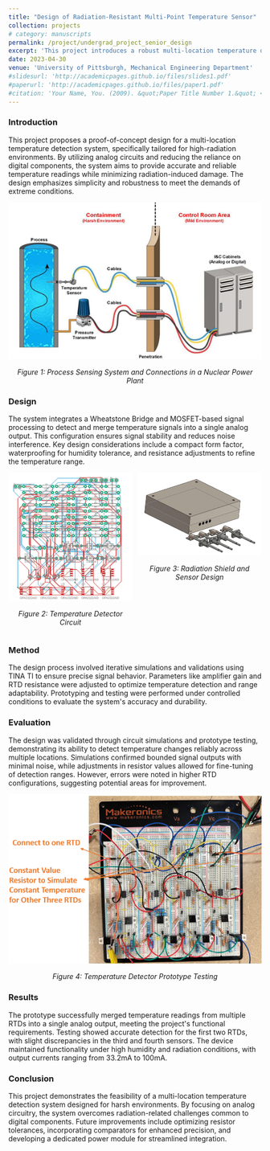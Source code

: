 ```yaml
---
title: "Design of Radiation-Resistant Multi-Point Temperature Sensor"
collection: projects
# category: manuscripts
permalink: /project/undergrad_project_senior_design
excerpt: 'This project introduces a robust multi-location temperature detection system designed for high-radiation environments. By leveraging analog circuits and minimizing digital components, the system ensures precise and reliable temperature monitoring while maintaining durability under extreme conditions.'
date: 2023-04-30
venue: 'University of Pittsburgh, Mechanical Engineering Department'
#slidesurl: 'http://academicpages.github.io/files/slides1.pdf'
#paperurl: 'http://academicpages.github.io/files/paper1.pdf'
#citation: 'Your Name, You. (2009). &quot;Paper Title Number 1.&quot; <i>Journal 1</i>. 1(1).'
---
```


### Introduction
This project proposes a proof-of-concept design for a multi-location temperature detection system, specifically tailored for high-radiation environments. By utilizing analog circuits and reducing the reliance on digital components, the system aims to provide accurate and reliable temperature readings while minimizing radiation-induced damage. The design emphasizes simplicity and robustness to meet the demands of extreme conditions.
<div style="text-align: center;">
    <img src="images/Wire_Connection_In_Nuclear_Power_Plant.png" alt="Process Sensing System and Connections in a Nuclear Power Plant" width="600">
    <p><em>Figure 1: Process Sensing System and Connections in a Nuclear Power Plant</em></p>
</div>



### Design
The system integrates a Wheatstone Bridge and MOSFET-based signal processing to detect and merge temperature signals into a single analog output. This configuration ensures signal stability and reduces noise interference. Key design considerations include a compact form factor, waterproofing for humidity tolerance, and resistance adjustments to refine the temperature range.
<div style="display: flex; justify-content: space-between; align-items: flex-start; gap: 10px;">
    <div style="text-align: center;">
        <img src="images/Circuit_design.png" alt="Temperature Detector Circuit" width="300">
        <p><em>Figure 2: Temperature Detector Circuit</em></p>
    </div>
    <div style="text-align: center;">
        <img src="images/Radiation_Shield_and_Sensor.png" alt="Radiation Shield and Sensor Design" width="300">
        <p><em>Figure 3: Radiation Shield and Sensor Design</em></p>
    </div>
</div>


### Method
The design process involved iterative simulations and validations using TINA TI to ensure precise signal behavior. Parameters like amplifier gain and RTD resistance were adjusted to optimize temperature detection and range adaptability. Prototyping and testing were performed under controlled conditions to evaluate the system's accuracy and durability.

### Evaluation
The design was validated through circuit simulations and prototype testing, demonstrating its ability to detect temperature changes reliably across multiple locations. Simulations confirmed bounded signal outputs with minimal noise, while adjustments in resistor values allowed for fine-tuning of detection ranges. However, errors were noted in higher RTD configurations, suggesting potential areas for improvement.
<div style="text-align: center;">
    <img src="images/Prototype_Testing.png" alt="Prototype Testing" width="600">
    <p><em>Figure 4: Temperature Detector Prototype Testing</em></p>
</div>


### Results
The prototype successfully merged temperature readings from multiple RTDs into a single analog output, meeting the project's functional requirements. Testing showed accurate detection for the first two RTDs, with slight discrepancies in the third and fourth sensors. The device maintained functionality under high humidity and radiation conditions, with output currents ranging from 33.2mA to 100mA.

### Conclusion
This project demonstrates the feasibility of a multi-location temperature detection system designed for harsh environments. By focusing on analog circuitry, the system overcomes radiation-related challenges common to digital components. Future improvements include optimizing resistor tolerances, incorporating comparators for enhanced precision, and developing a dedicated power module for streamlined integration.